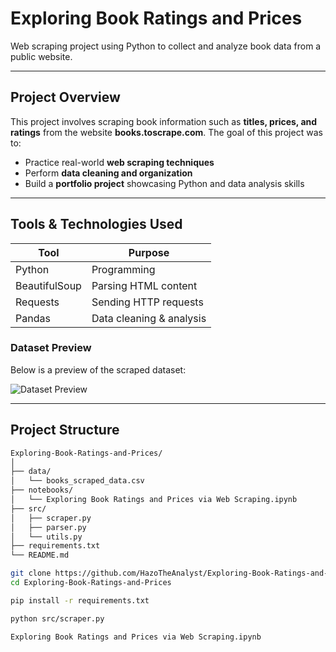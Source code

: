 # Exploring Book Ratings and Prices 
Web scraping project using Python to collect and analyze book data from a public website.

---

##  Project Overview
This project involves scraping book information such as **titles, prices, and ratings** from the website **books.toscrape.com**. The goal of this project was to:

-  Practice real-world **web scraping techniques**
-  Perform **data cleaning and organization**
-  Build a **portfolio project** showcasing Python and data analysis skills

---

##  Tools & Technologies Used
| Tool | Purpose |
|------|---------|
| Python | Programming |
| BeautifulSoup | Parsing HTML content |
| Requests | Sending HTTP requests |
| Pandas | Data cleaning & analysis |

### Dataset Preview

Below is a preview of the scraped dataset:

![Dataset Preview](images/scraped%20data%20csv.png)

---

##  Project Structure

```bash
Exploring-Book-Ratings-and-Prices/
│
├── data/
│   └── books_scraped_data.csv                
├── notebooks/
│   └── Exploring Book Ratings and Prices via Web Scraping.ipynb 
├── src/
│   ├── scraper.py               
│   ├── parser.py                
│   └── utils.py                 
├── requirements.txt             
└── README.md                    

git clone https://github.com/HazoTheAnalyst/Exploring-Book-Ratings-and-Prices.git
cd Exploring-Book-Ratings-and-Prices

pip install -r requirements.txt

python src/scraper.py

Exploring Book Ratings and Prices via Web Scraping.ipynb



